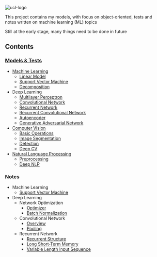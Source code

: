 ![ucl-logo](http://static.ucl.ac.uk/img/ucl-logo.svg)

This project contains my models, with focus on object-oriented, tests and notes written on machine learning (ML) topics

Still at the early stage, many things need to be done in future

## Contents
### [Models & Tests](https://github.com/zhedongzheng/finch/blob/master/practice.md#machine-learning)
* [Machine Learning](https://github.com/zhedongzheng/finch/blob/master/practice.md#machine-learning)
  * [Linear Model](https://github.com/zhedongzheng/finch/blob/master/practice.md#linear-model)
  * [Support Vector Machine](https://github.com/zhedongzheng/finch/blob/master/practice.md#support-vector-machine)
  * [Decomposition](https://github.com/zhedongzheng/finch/blob/master/practice.md#decomposition)
* [Deep Learning](https://github.com/zhedongzheng/finch/blob/master/practice.md#deep-learning)
  * [Multilayer Perceptron](https://github.com/zhedongzheng/finch/blob/master/practice.md#multilayer-perceptron)
  * [Convolutional Network](https://github.com/zhedongzheng/finch/blob/master/practice.md#convolutional-network)
  * [Recurrent Network](https://github.com/zhedongzheng/finch/blob/master/practice.md#recurrent-network)
  * [Recurrent Convolutional Network](https://github.com/zhedongzheng/finch/blob/master/practice.md#recurrent-convolutional-network)
  * [Autoencoder](https://github.com/zhedongzheng/finch/blob/master/practice.md#autoencoder)
  * [Generative Adversarial Network](https://github.com/zhedongzheng/finch/blob/master/practice.md#generative-adversarial-network)
* [Computer Vision](https://github.com/zhedongzheng/finch/blob/master/practice.md#computer-vision)
  * [Basic Operations](https://github.com/zhedongzheng/finch/blob/master/practice.md#basic-operations)
  * [Image Segmentation](https://github.com/zhedongzheng/finch/blob/master/practice.md#image-segmentation)
  * [Detection](https://github.com/zhedongzheng/finch/blob/master/practice.md#detection)
  * [Deep CV](https://github.com/zhedongzheng/finch/blob/master/practice.md#deep-cv)
* [Natural Language Processing](https://github.com/zhedongzheng/finch/blob/master/practice.md#natural-language-processing)
  * [Preprocessing](https://github.com/zhedongzheng/finch/blob/master/practice.md#preprocessing)
  * [Deep NLP](https://github.com/zhedongzheng/finch/blob/master/practice.md#deep-nlp)
### Notes
* Machine Learning
    * [Support Vector Machine](https://zhedongzheng.github.io/finch/svm.html)
* Deep Learning
    * Network Optimization
        * [Optimizer](https://zhedongzheng.github.io/finch/optimizer.html)
        * [Batch Normalization](https://zhedongzheng.github.io/finch/batch_norm.html)
    * Convolutional Network
        * [Overview](https://zhedongzheng.github.io/finch/conv.html)
        * [Pooling](https://zhedongzheng.github.io/finch/pooling.html)
    * Recurrent Network
        * [Recurrent Structure](https://zhedongzheng.github.io/finch/rnn.html)
        * [Long Short-Term Memory](https://zhedongzheng.github.io/finch/lstm.html)
        * [Variable Length Input Sequence](https://zhedongzheng.github.io/finch/rnn_var_seq.html)
